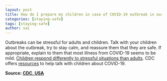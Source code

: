 ```yaml
---
layout: post
title: How do I prepare my children in case of COVID-19 outbreak in our community?
categories: [staying-safe]
tags: [staying-safe]
author: sai
---
```


Outbreaks can be stressful for adults and children. Talk with your children about the outbreak, try to stay calm, and reassure them that they are safe. If appropriate, explain to them that most illness from COVID-19 seems to be mild. [Children respond differently to stressful situations than adults](https://www.cdc.gov/childrenindisasters/helping-children-cope.html). CDC offers [resources](https://www.cdc.gov/coronavirus/2019-ncov/community/schools-childcare/talking-with-children.html) to help talk with children about COVID-19.

**Source: [CDC, USA](https://www.cdc.gov/coronavirus/2019-ncov/faq.html)**